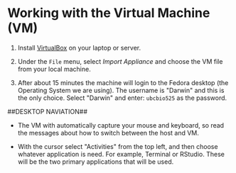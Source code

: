 Working with the Virtual Machine (VM)
=====================================

1. Install [VirtualBox](https://www.virtualbox.org/) on your laptop or server.

2. Under the `File` menu, select *Import Appliance* and choose the VM file from your local machine.

3. After about 15 minutes the machine will login to the Fedora desktop (the Operating System we are using). The username is "Darwin" and this is the only choice. Select "Darwin" and enter: `ubcbio525` as the password.

##DESKTOP NAVIATION##

- The VM with automatically capture your mouse and keyboard, so read the messages about how to switch between the host and VM.

- With the cursor select "Activities" from the top left, and then choose whatever application is need. For example, Terminal or RStudio. These will be the two primary applications that will be used.